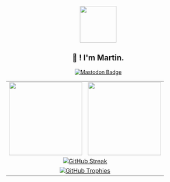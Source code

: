 <div id="header" align="center">
  <img src="https://media.tenor.com/dVVvVxCTXBMAAAAi/akirambow-smile-person.gif" width="100"/>
</div>

<h2 align="center">👋 ! I'm Martin.</h2>

<div id="badges" align="center">
  <a href="https://piaille.fr/@st4lwolf">
    <img src="https://img.shields.io/badge/mastodon-purple?style=for-the-badge&logo=mastodon&logoColor=white" alt="Mastodon Badge"/>
  </a>
</div>

<!-- Stats and Trophies -->
<table width="100%" align="center">
  <tr>
    <!-- GitHub Stats -->
    <td>
      <a href="https://github.com/Malwprotector">
        <img src="https://github-readme-stats.vercel.app/api?username=Malwprotector&theme=dark&show_icons=true&hide_border=true&count_private=true&include_all_commits=true" height="200" />
      </a>
    </td>
    <!-- Top Languages -->
    <td>
      <a href="https://github.com/Malwprotector">
        <img src="https://github-readme-stats.vercel.app/api/top-langs/?username=Malwprotector&exclude_repo=mc-seed-converter&theme=dark&langs_count=10&layout=compact&hide_border=true" height="200" />
      </a>
    </td>
  </tr>
  <tr>
    <!-- GitHub Streak -->
    <td colspan="2" align="center">
      <a href="https://github.com/Malwprotector">
        <img src="https://github-readme-streak-stats.herokuapp.com?user=Malwprotector&theme=cobalt&mode=weekly&hide_current_streak=true" alt="GitHub Streak" />
      </a>
    </td>
  </tr>
  <tr>
    <!-- GitHub Trophies -->
    <td colspan="2" align="center">
      <a href="https://github.com/Malwprotector">
        <img src="https://github-profile-trophy.vercel.app/?username=Malwprotector&theme=juicyfresh" alt="GitHub Trophies" />
      </a>
    </td>
  </tr>
</table>

